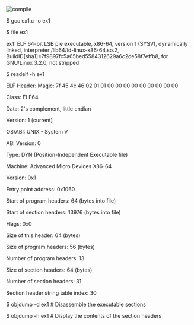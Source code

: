 ![compile](https://github.com/user-attachments/assets/cdc72021-62f7-46e4-9be9-049edfe51f29)

$ gcc ex1.c -o ex1

$ file ex1 

ex1: ELF 64-bit LSB pie executable, x86-64, version 1 (SYSV), dynamically linked, interpreter /lib64/ld-linux-x86-64.so.2, BuildID[sha1]=7f9897fc5a65bed5584312629a6c2de58f7effb8, for GNU/Linux 3.2.0, not stripped

$ readelf -h ex1

ELF Header:
  Magic:   7f 45 4c 46 02 01 01 00 00 00 00 00 00 00 00 00
  
  Class:                             ELF64
  
  Data:                              2's complement, little endian
  
  Version:                           1 (current)
  
  OS/ABI:                            UNIX - System V
  
  ABI Version:                       0
  
  Type:                              DYN (Position-Independent Executable file)
  
  Machine:                           Advanced Micro Devices X86-64
  
  Version:                           0x1
  
  Entry point address:               0x1060
  
  Start of program headers:          64 (bytes into file)
  
  Start of section headers:          13976 (bytes into file)
  
  Flags:                             0x0
  
  Size of this header:               64 (bytes)
  
  Size of program headers:           56 (bytes)
  
  Number of program headers:         13
  
  Size of section headers:           64 (bytes)
  
  Number of section headers:         31
  
  Section header string table index: 30

$ objdump -d ex1  # Disassemble the executable sections

$ objdump -h ex1  # Display the contents of the section headers
